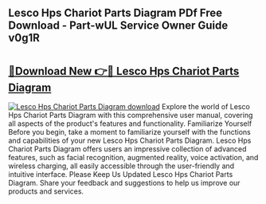 ## Lesco Hps Chariot Parts Diagram PDf Free Download - Part-wUL Service Owner Guide v0g1R

# <h2><a href="http://dfo547.blite.top/?on=Lesco+Hps+Chariot+Parts+Diagram">🔗Download New 👉🔴 Lesco Hps Chariot Parts Diagram</a></h2>

[![Lesco Hps Chariot Parts Diagram download](https://i.imgur.com/lujVjoI.png)](http://dfo547.blite.top/?on=Lesco+Hps+Chariot+Parts+Diagram)
Explore the world of Lesco Hps Chariot Parts Diagram with this comprehensive user manual, covering all aspects of the product's features and functionality. Familiarize Yourself Before you begin, take a moment to familiarize yourself with the functions and capabilities of your new Lesco Hps Chariot Parts Diagram. Lesco Hps Chariot Parts Diagram offers users an impressive collection of advanced features, such as facial recognition, augmented reality, voice activation, and wireless charging, all easily accessible through the user-friendly and intuitive interface. Please Keep Us Updated Lesco Hps Chariot Parts Diagram. Share your feedback and suggestions to help us improve our products and services.
